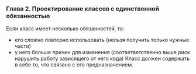 ### Глава 2. Проектирование классов с единственной обязанностью
Если класс имеет несколько обязанностей, то:
- его сложно повторно использовать (нельзя получить только нужные части)
- у него больше причин для изменения (соответветственно выше риск нарушить работу зависящего от него кода)
Класс должен содержать в себе то, что связано с его предназначением.